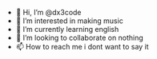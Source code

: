 - 👋 Hi, I’m @dx3code
- 👀 I’m interested in making music
- 🌱 I’m currently learning english
- 💞️ I’m looking to collaborate on nothing
- 📫 How to reach me i dont want to say it

<!---
dx3code/dx3code is a ✨ special ✨ repository because its `README.md` (this file) appears on your GitHub profile.
You can click the Preview link to take a look at your changes.
--->
